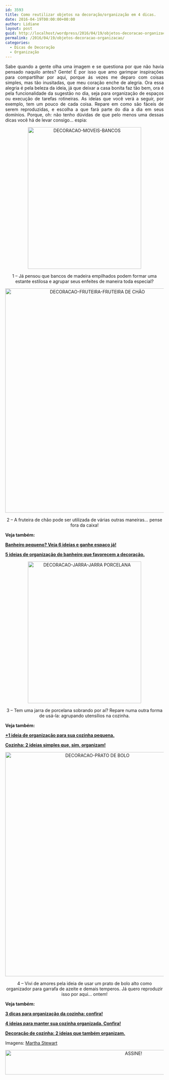```yaml
---
id: 3593
title: Como reutilizar objetos na decoração/organização em 4 dicas.
date: 2016-04-19T00:00:00+00:00
author: Lidiane
layout: post
guid: http://localhost/wordpress/2016/04/19/objetos-decoracao-organizacao/
permalink: /2016/04/19/objetos-decoracao-organizacao/
categories:
  - Dicas de Decoração
  - Organização
---
```

<p align="justify">
  Sabe quando a gente olha uma imagem e se questiona por que não havia pensado naquilo antes? Gente! É por isso que amo garimpar inspirações para compartilhar por aqui, porque ás vezes me deparo com coisas simples, mas tão inusitadas, que meu coração enche de alegria. Ora essa alegria é pela beleza da ideia, já que deixar a casa bonita faz tão bem, ora é pela funcionalidade da sugestão no dia, seja para organização de espaços ou execução de tarefas rotineiras. As ideias que você verá a seguir, por exemplo, tem um pouco de cada coisa. Repare em como são fáceis de serem reproduzidas, e escolha a que fará parte do dia a dia em seus domínios. Porque, oh: não tenho dúvidas de que pelo menos uma dessas dicas você há de levar consigo… espia:
</p>

<p align="center">
  <img class="alignnone size-full wp-image-12414" src="http://www.trololodemulher.com.br/blog/wp-content/uploads/2016/04/DECORACAO-MOVEIS-BANCOS.jpg" alt="DECORACAO-MOVEIS-BANCOS" width="360" height="450" />
</p>

<p align="center">
  1 &#8211; Já pensou que bancos de madeira empilhados podem formar uma estante estilosa e agrupar seus enfeites de maneira toda especial?
</p>

<p align="center">
  <img class="alignnone size-full wp-image-12412" src="http://www.trololodemulher.com.br/blog/wp-content/uploads/2016/04/DECORACAO-FRUTEIRA-FRUTEIRA-DE-CHÃO.jpg" alt="DECORACAO-FRUTEIRA-FRUTEIRA DE CHÃO" width="570" height="712" />
</p>

<p align="center">
  2 &#8211; A fruteira de chão pode ser utilizada de várias outras maneiras… pense fora da caixa!
</p>

<p style="text-align: left;" align="center">
  <strong>Veja também:</strong>
</p>

<p style="text-align: left;" align="center">
  <strong><a href="http://www.decoracaodacasa.com/banheiro-pequeno/" target="_blank">Banheiro pequeno? Veja 6 ideias e ganhe espaço já!</a></strong>
</p>

<p style="text-align: left;" align="center">
  <strong><a href="http://www.decoracaodacasa.com/organizacao-do-banheiro/" target="_blank">5 ideias de organização do banheiro que favorecem a decoração.</a></strong>
</p>

<p align="center">
  <img class="alignnone size-full wp-image-12413" src="http://www.trololodemulher.com.br/blog/wp-content/uploads/2016/04/DECORACAO-JARRA-JARRA-PORCELANA.jpg" alt="DECORACAO-JARRA-JARRA PORCELANA" width="360" height="450" />
</p>

<p align="center">
  3 &#8211; Tem uma jarra de porcelana sobrando por aí? Repare numa outra forma de usá-la: agrupando utensílios na cozinha.
</p>

<p style="text-align: left;" align="center">
  <strong>Veja também:</strong>
</p>

<p style="text-align: left;" align="center">
  <strong><a href="http://www.decoracaodacasa.com/organizacao-casa-cozinha/" target="_blank">+1 ideia de organização para sua cozinha pequena.</a></strong>
</p>

<p style="text-align: left;" align="center">
  <strong><a href="http://www.decoracaodacasa.com/cozinha-organizacao/" target="_blank">Cozinha: 2 ideias simples que, sim, organizam!</a></strong>
</p>

<p align="center">
  <img class="alignnone size-full wp-image-12415" src="http://www.trololodemulher.com.br/blog/wp-content/uploads/2016/04/DECORACAO-PRATO-DE-BOLO.jpg" alt="DECORACAO-PRATO DE BOLO" width="570" height="712" />
</p>

<p align="center">
  4 &#8211; Vivi de amores pela ideia de usar um prato de bolo alto como organizador para garrafa de azeite e demais temperos. Já quero reproduzir isso por aqui… ontem!
</p>

<p style="text-align: left;" align="center">
  <strong>Veja também:</strong>
</p>

<p style="text-align: left;" align="center">
  <strong><a href="http://www.decoracaodacasa.com/organizacao-da-cozinha/" target="_blank">3 dicas para organização da cozinha: confira!</a></strong>
</p>

<p style="text-align: left;" align="center">
  <strong><a href="http://www.decoracaodacasa.com/ideias-cozinha-organizada/" target="_blank">4 ideias para manter sua cozinha organizada. Confira!</a></strong>
</p>

<p style="text-align: left;" align="center">
  <strong><a href="http://www.decoracaodacasa.com/decoracao-de-cozinha/" target="_blank">Decoração de cozinha: 2 ideias que também organizam.</a></strong>
</p>

<p align="justify">
  Imagens: <a href="http://www.marthastewart.com/" target="_blank">Martha Stewart</a>
</p>

<p align="center">
  <a href="http://feedburner.google.com/fb/a/mailverify?uri=blogBichaFemea&loc=en_US" target="_blank"><img class="alignnone size-full wp-image-10439" src="http://www.trololodemulher.com.br/blog/wp-content/uploads/2014/09/ASSINE.png" alt="ASSINE!" width="800" height="78" /></a>
</p>